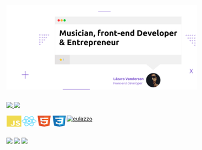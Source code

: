 <!-- ## Hi there, i'm Lázaro Vanderson  


<h2>𝗔𝗯𝗼𝘂𝘁 𝗺𝗲 </h2> -->

<!-- <li> 💻 S𝗍𝗎𝖽𝗒𝗂𝗇𝗀 𝗍𝗈 𝖻𝖾𝖼𝗈𝗆𝖾 𝖺 better 𝖿𝗋𝗈𝗇𝗍-𝖾𝗇𝖽 𝗐𝖾𝖻 𝖽𝖾𝗏𝖾𝗅𝗈𝗉𝖾𝗋 </li>
<li> 🧠 𝖨’𝗆 𝖼𝗎𝗋𝗋𝖾𝗇𝗍𝗅𝗒 𝗅𝖾𝖺𝗋𝗇𝗂𝗇𝗀 Reactjs and NodeJs</li>
<li> 😍 Coffee, music & c𝗈𝖽e </li> -->

<a align="center" target="_blank" ><img src="./assets/readme_image.svg" alt="Imagem de apresentação do lázaro Vanderson."></a>

##
<div style="display:flex">
  <a href="https://github.com/eulazzo">
  <img height="150em" src="https://github-readme-stats.vercel.app/api?username=eulazzo&show_icons=true&theme=react&include_all_commits=true&count_private=true">
  <img height="150em" src="https://github-readme-stats.vercel.app/api/top-langs/?username=eulazzo&layout=compact&langs_count=7&theme=react">
</div>
 
<br>

<div style="display:flex">
  <img align="center" alt="eulazzo-Js" height="30" width="40" src="https://raw.githubusercontent.com/devicons/devicon/master/icons/javascript/javascript-plain.svg">
  <img align="center" alt="eulazzo-React" height="30" width="40" src="https://raw.githubusercontent.com/devicons/devicon/master/icons/react/react-original.svg">
  <img align="center" alt="eulazzo-HTML" height="30" width="40" src="https://raw.githubusercontent.com/devicons/devicon/master/icons/html5/html5-original.svg">
  <img align="center" alt="eulazzo-CSS" height="30" width="40" src="https://raw.githubusercontent.com/devicons/devicon/master/icons/css3/css3-original.svg">
   <img src="https://komarev.com/ghpvc/?username=eulazzo&color=green" alt="eulazzo"/>
 </div>
   
##

<div>
  
  <a  href="https://www.linkedin.com/in/eulazzo" target="_blank"><img src="https://img.shields.io/badge/-LinkedIn-%230077B5?style=for-the-badge&logo=linkedin&logoColor=white" target="_blank"></a>
  <a href = "mailto:eulazzo@protonmail.com"><img src="https://img.shields.io/badge/ProtonMail-8B89CC?style=for-the-badge&logo=protonmail&logoColor=white" target="_blank"></a>
  <a href="https://instagram.com/eulazzo" target="_blank"><img src="https://img.shields.io/badge/-Instagram-%23E4405F?style=for-the-badge&logo=instagram&logoColor=white" target="_blank"></a>
<!--  <a href="https://www.youtube.com/" target="_blank"><img src="https://img.shields.io/badge/YouTube-FF0000?style=for-the-badge&logo=youtube&logoColor=white" target="_blank"></a>  -->
<!--  ![Snake animation](https://github.com/eulazzo/eulazzo/blob/output/github-contribution-grid-snake.svg) -->

</div>  



<!-- <h4>𝐂𝐫𝐞𝐝𝐢𝐭: <a href="https://github.com/eulazzo">eulazzo</a></h4>
<p> 𝐋𝐚𝐬𝐭 𝐄𝐝𝐢𝐭𝐞𝐝 𝐨𝐧: 30/07/2021 </p> -->
